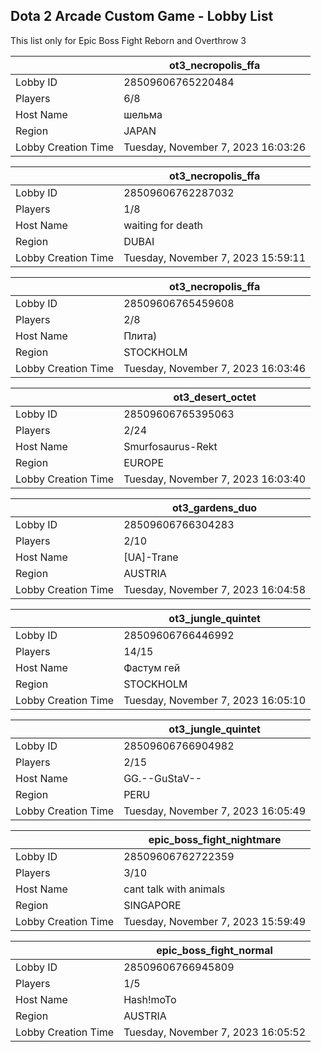 ## Dota 2 Arcade Custom Game - Lobby List

This list only for Epic Boss Fight Reborn and Overthrow 3

|  | ot3_necropolis_ffa |
| ------ | ------ |
| Lobby ID | 28509606765220484 |
| Players | 6/8 |
| Host Name | шельма |
| Region | JAPAN |
| Lobby Creation Time | Tuesday, November 7, 2023 16:03:26 |


|  | ot3_necropolis_ffa |
| ------ | ------ |
| Lobby ID | 28509606762287032 |
| Players | 1/8 |
| Host Name | waiting for death |
| Region | DUBAI |
| Lobby Creation Time | Tuesday, November 7, 2023 15:59:11 |


|  | ot3_necropolis_ffa |
| ------ | ------ |
| Lobby ID | 28509606765459608 |
| Players | 2/8 |
| Host Name | Плита) |
| Region | STOCKHOLM |
| Lobby Creation Time | Tuesday, November 7, 2023 16:03:46 |


|  | ot3_desert_octet |
| ------ | ------ |
| Lobby ID | 28509606765395063 |
| Players | 2/24 |
| Host Name | Smurfosaurus-Rekt |
| Region | EUROPE |
| Lobby Creation Time | Tuesday, November 7, 2023 16:03:40 |


|  | ot3_gardens_duo |
| ------ | ------ |
| Lobby ID | 28509606766304283 |
| Players | 2/10 |
| Host Name | [UA]-Trane |
| Region | AUSTRIA |
| Lobby Creation Time | Tuesday, November 7, 2023 16:04:58 |


|  | ot3_jungle_quintet |
| ------ | ------ |
| Lobby ID | 28509606766446992 |
| Players | 14/15 |
| Host Name | Фастум гей |
| Region | STOCKHOLM |
| Lobby Creation Time | Tuesday, November 7, 2023 16:05:10 |


|  | ot3_jungle_quintet |
| ------ | ------ |
| Lobby ID | 28509606766904982 |
| Players | 2/15 |
| Host Name | GG.--GuStaV-- |
| Region | PERU |
| Lobby Creation Time | Tuesday, November 7, 2023 16:05:49 |


|  | epic_boss_fight_nightmare |
| ------ | ------ |
| Lobby ID | 28509606762722359 |
| Players | 3/10 |
| Host Name | cant talk with animals |
| Region | SINGAPORE |
| Lobby Creation Time | Tuesday, November 7, 2023 15:59:49 |


|  | epic_boss_fight_normal |
| ------ | ------ |
| Lobby ID | 28509606766945809 |
| Players | 1/5 |
| Host Name | Hash!moTo |
| Region | AUSTRIA |
| Lobby Creation Time | Tuesday, November 7, 2023 16:05:52 |


